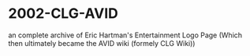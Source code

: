 # 2002-CLG-AVID
an complete archive of Eric Hartman's Entertainment Logo Page (Which then ultimately became the AVID wiki (formely CLG Wiki))
